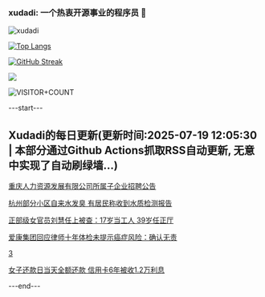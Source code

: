 ### xudadi: 一个热衷开源事业的程序员 👋

![xudadi](https://github-readme-stats-git-masterorgs-github-readme-stats-team.vercel.app/api?username=xudadi)

[![Top Langs](https://github-readme-stats.vercel.app/api/top-langs/?username=xudadi)](https://github.com/anuraghazra/github-readme-stats)

[![GitHub Streak](https://streak-stats.demolab.com?user=xudadi&locale=zh_Hans)](https://git.io/streak-stats)

![](https://raw.githubusercontent.com/xudadi/xudadi/main/assets/github-contribution-grid-snake.svg)

![VISITOR+COUNT](https://komarev.com/ghpvc/?username=xudadi&label=VISITOR+COUNT)


---start---

## Xudadi的每日更新(更新时间:2025-07-19 12:05:30 | 本部分通过Github Actions抓取RSS自动更新, 无意中实现了自动刷绿墙...)

[重庆人力资源发展有限公司所属子企业招聘公告](https://www.gongkaoleida.com/article/2519719)

[杭州部分小区自来水发臭 有居民称收到水质检测报告](https://m.163.com/news/article/K4PDPVQN051492T3.html)

[正部级女官员刘慧任上被查：17岁当工人 39岁任正厅](https://m.163.com/news/article/K4OQKAFH0530JPVV.html)

[爱康集团回应律师十年体检未提示癌症风险：确认无责](https://m.163.com/news/article/K4PJTF900512B07B.html)

[3](https://m.163.com/touch/news/sub/domestic)

[女子还款日当天全额还款 信用卡6年被收1.2万利息](https://m.163.com/news/article/K4O8AJHB0519C6T9.html)

---end---
